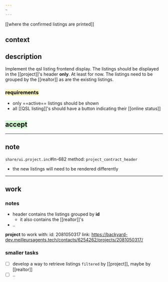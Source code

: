 ```yaml
---
~
---
```

[[where the confirmed listings are printed]]

## context



## description
Implement the qsl listing frontend display. The listings should be displayed in the [[project]]'s header **only**.
 At least for now.
The listings need to be grouped by the [[realtor]] as are the existing listings.

### <mark style="background: #FFF3A3A6;">requirements</mark>
- only ==active== listings should be shown
- all [[QSL listing]]'s should have a button indicating their [[online status]]
## <mark style="background: #BBFABBA6;">accept</mark>

---
## note
`share/ui.project.inc`#ln-682
method: `project_contract_header`

- the new listings will need to be rendered differently

---

## work

### notes

- header contains the listings grouped by **id**
	- it also contains the [[realtor]]'s
- ..

**project** to work with:
id: 2081050317
link: https://backyard-dev.meilleursagents.tech/contacts/6254262/projects/2081050317/

### smaller tasks
- [ ]  develop a way to retrieve listings `filtered` by [[project]], maybe by [[realtor]]
- [ ] ..
